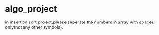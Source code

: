 # algo_project
in insertion sort project,please seperate the numbers in array with spaces only(not any other symbols).
